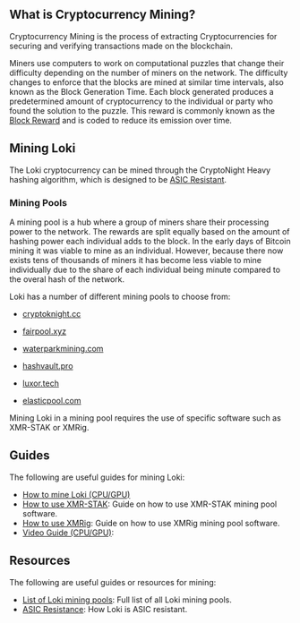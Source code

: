 ## What is Cryptocurrency Mining?
Cryptocurrency Mining is the process of extracting Cryptocurrencies for securing and verifying transactions made on the blockchain. 

Miners use computers to work on computational puzzles that change their difficulty depending on the number of miners on the network. The difficulty changes to enforce that the blocks are mined at similar time intervals, also known as the Block Generation Time. Each block generated produces a predetermined amount of cryptocurrency to the individual or party who found the solution to the puzzle. This reward is commonly known as the [Block Reward](../Advanced/Cryptoeconomics.md) and is coded to reduce its emission over time.

## Mining Loki

The Loki cryptocurrency can be mined through the CryptoNight Heavy hashing algorithm, which is designed to be [ASIC Resistant](../Mining/ASICResistance.md). 

### Mining Pools

A mining pool is a hub where a group of miners share their processing power to the network. The rewards are split equally based on the amount of hashing power each individual adds to the block. In the early days of Bitcoin mining it was viable to mine as an individual. However, because there now exists tens of thousands of miners it has become less viable to mine individually due to the share of each individual being minute compared to the overal hash of the network.

Loki has a number of different mining pools to choose from:

- [cryptoknight.cc](https://cryptoknight.cc/loki)

- [fairpool.xyz](https://loki.fairpool.xyz/)

- [waterparkmining.com](https://www.waterparkmining.com/)

- [hashvault.pro](https://loki.hashvault.pro/)

- [luxor.tech](http://mining.luxor.tech/)

- [elasticpool.com](https://loki.elasticpool.com/)

Mining Loki in a mining pool requires the use of specific software such as XMR-STAK or XMRig. 

## Guides

The following are useful guides for mining Loki:

- [How to mine Loki (CPU/GPU)](https://coinguides.org/loki-mining-wallet-setup-tutorial/)
- [How to use XMR-STAK](https://coinguides.org/xmr-stak-cryptonight-miner-v7/): Guide on how to use XMR-STAK mining pool software.
- [How to use XMRig](https://coinguides.org/xmrig-beginners-guide/): Guide on how to use XMRig mining pool software.
- [Video Guide (CPU/GPU)](https://www.youtube.com/watch?v=KGbQmSgvgHI): 
## Resources

The following are useful guides or resources for mining:

- [List of Loki mining pools](https://miningpoolstats.stream/loki): Full list of all Loki mining pools.
- [ASIC Resistance](../Mining/ASICResistance.md): How Loki is ASIC resistant.
